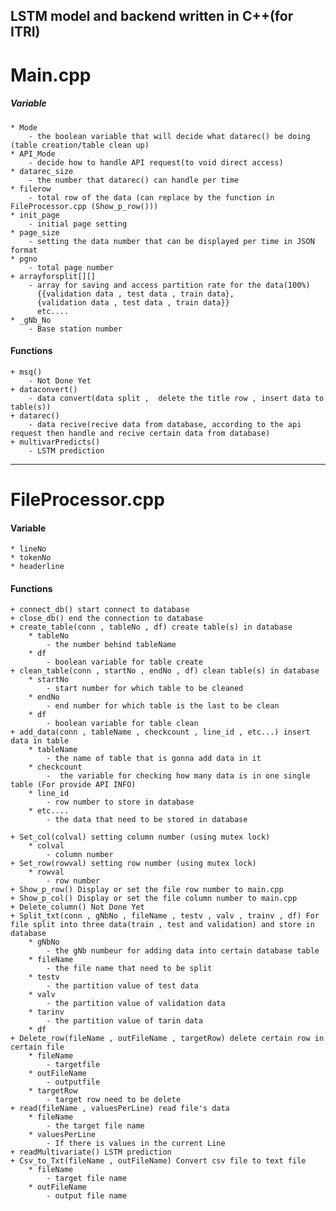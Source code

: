 LSTM model and backend written in C++(for ITRI)
---
# Main.cpp
##### Variable
    * Mode
        - the boolean variable that will decide what datarec() be doing (table creation/table clean up)
    * API_Mode
        - decide how to handle API request(to void direct access)
    * datarec_size
        - the number that datarec() can handle per time
    * filerow
        - total row of the data (can replace by the function in FileProcessor.cpp (Show_p_row()))
    * init_page
        - initial page setting
    * page_size
        - setting the data number that can be displayed per time in JSON format
    * pgno
        - total page number
    + arrayforsplit[][]
        - array for saving and access partition rate for the data(100%)
          {{validation data , test data , train data},
          {validation data , test data , train data}}
          etc....
    * _gNb_No
        - Base station number
#### Functions
    + msq()
        - Not Done Yet
    + dataconvert()
        - data convert(data split ,  delete the title row , insert data to table(s))
    + datarec()
        - data recive(recive data from database, according to the api request then handle and recive certain data from database)
    + multivarPredicts()
        - LSTM prediction
---
# FileProcessor.cpp
#### Variable
    * lineNo
    * tokenNo
    * headerline
#### Functions
    + connect_db() start connect to database
    + close_db() end the connection to database
    + create_table(conn , tableNo , df) create table(s) in database
        * tableNo
            - the number behind tableName
        * df
            - boolean variable for table create
    + clean_table(conn , startNo , endNo , df) clean table(s) in database
        * startNo
            - start number for which table to be cleaned
        * endNo
            - end number for which table is the last to be clean
        * df
            - boolean variable for table clean
    + add_data(conn , tableName , checkcount , line_id , etc...) insert data in table
        * tableName
            - the name of table that is gonna add data in it
        * checkcount
            -  the variable for checking how many data is in one single table (For provide API INFO)
        * line_id
            - row number to store in database 
        * etc....
            - the data that need to be stored in database

    + Set_col(colval) setting column number (using mutex lock)
        * colval
            - column number
    + Set_row(rowval) setting row number (using mutex lock)
        * rowval
            - row number
    + Show_p_row() Display or set the file row number to main.cpp
    + Show_p_col() Display or set the file column number to main.cpp
    + Delete_column() Not Done Yet
    + Split_txt(conn , gNbNo , fileName , testv , valv , trainv , df) For file split into three data(train , test and validation) and store in database
        * gNbNo
            - the gNb numbeur for adding data into certain database table
        * fileName
            - the file name that need to be split
        * testv 
            - the partition value of test data
        * valv
            - the partition value of validation data
        * tarinv
            - the partition value of tarin data
        * df
    + Delete_row(fileName , outFileName , targetRow) delete certain row in certain file 
        * fileName
            - targetfile
        * outFileName
            - outputfile
        * targetRow
            - target row need to be delete
    + read(fileName , valuesPerLine) read file's data
        * fileName
            - the target file name
        * valuesPerLine
            - If there is values in the current Line
    + readMultivariate() LSTM prediction
    + Csv_to_Txt(fileName , outFileName) Convert csv file to text file
        * fileName 
            - target file name
        * outFileName
            - output file name

